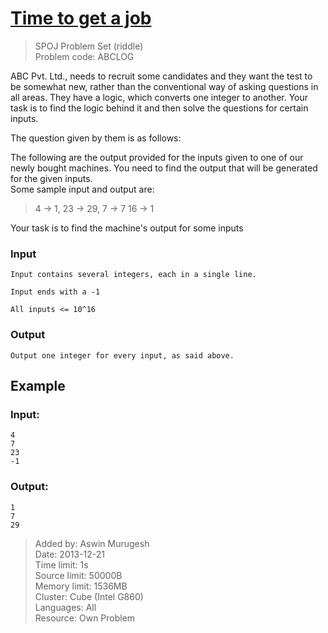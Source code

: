# [Time to get a job](http://www.spoj.com/problems/ABCLOG/)
> SPOJ Problem Set (riddle)  
> Problem code: ABCLOG

ABC Pvt. Ltd., needs to recruit some candidates and they want the test to be somewhat new, rather than the conventional way of asking questions in all areas. They have a logic, which converts one integer to another. Your task is to find the logic behind it and then solve the questions for certain inputs.

The question given by them is as follows:

The following are the output provided for the inputs given to one of our newly bought machines. You need to find the output that will be generated for the given inputs.   
Some sample input and output are:  

> 4 -> 1, 23 -> 29, 7 -> 7  16 -> 1  

Your task is to find the machine's output for some inputs

### Input

	Input contains several integers, each in a single line.  

    Input ends with a -1  

    All inputs <= 10^16  

### Output

	Output one integer for every input, as said above.

Example
-------

### Input:

	4
    7
    23
    -1

### Output:

	1
    7
    29 


> Added by:	Aswin Murugesh  
> Date:	2013-12-21  
> Time limit:	1s  
> Source limit:	50000B  
> Memory limit:	1536MB  
> Cluster:	Cube (Intel G860)  
> Languages:	All  
> Resource:	Own Problem  
